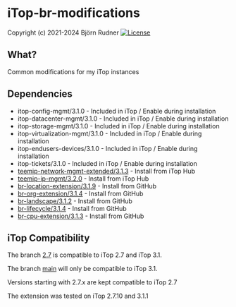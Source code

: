 # iTop-br-modifications

Copyright (c) 2021-2024 Björn Rudner
[![License](https://img.shields.io/github/license/rudnerbjoern/iTop-br-modifications)](https://github.com/rudnerbjoern/iTop-br-modifications/blob/main/LICENSE)

## What?

Common modifications for my iTop instances

## Dependencies

* itop-config-mgmt/3.1.0 - Included in iTop / Enable during installation
* itop-datacenter-mgmt/3.1.0 - Included in iTop / Enable during installation
* itop-storage-mgmt/3.1.0 - Included in iTop / Enable during installation
* itop-virtualization-mgmt/3.1.0 - Included in iTop / Enable during installation
* itop-endusers-devices/3.1.0 - Included in iTop / Enable during installation
* itop-tickets/3.1.0 - Included in iTop / Enable during installation
* [teemip-network-mgmt-extended/3.1.3](https://store.itophub.io/en_US/products/teemip-network-mgmt-extended) - Install from iTop Hub
* [teemip-ip-mgmt/3.2.0](https://store.itophub.io/en_US/products/teemip-core-ip-mgmt) - Install from iTop Hub
* [br-location-extension/3.1.9](https://github.com/rudnerbjoern/iTop-br-location-extension) - Install from GitHub
* [br-org-extension/3.1.4](https://github.com/rudnerbjoern/iTop-br-org-extension) - Install from GitHub
* [br-landscape/3.1.2](https://github.com/rudnerbjoern/iTop-br-landscape) - Install from GitHub
* [br-lifecycle/3.1.4](https://github.com/rudnerbjoern/iTop-br-lifecycle) - Install from GitHub
* [br-cpu-extension/3.1.3](https://github.com/rudnerbjoern/iTop-br-cpu-extension/) - Install from GitHub

## iTop Compatibility

The branch [2.7](https://github.com/rudnerbjoern/iTop-br-modifications/tree/itop/2.7) is compatible to iTop 2.7 and iTop 3.1.

The branch [main](https://github.com/rudnerbjoern/iTop-br-modifications/tree/main) will only be compatible to iTop 3.1.

Versions starting with 2.7.x are kept compatible to iTop 2.7

The extension was tested on iTop 2.7.10 and 3.1.1
